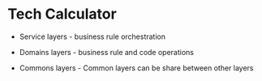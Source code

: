 # Tech Calculator

- Service layers - business rule orchestration

- Domains layers - business rule and code operations

- Commons layers - Common layers can be share between other layers
